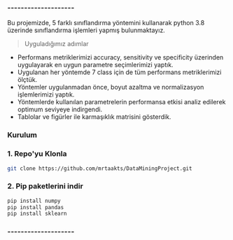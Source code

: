 ### --------------------

Bu projemizde, 5 farklı sınıflandırma yöntemini kullanarak python 3.8 üzerinde sınıflandırma işlemleri yapmış bulunmaktayız.

> Uyguladığımız adımlar

- Performans metriklerimizi accuracy, sensitivity ve specificity üzerinden uygulayarak en uygun parametre seçimlerimizi yaptık.
- Uygulanan her yöntemde 7 class için de tüm performans metriklerimizi ölçtük.
- Yöntemler uygulanmadan önce, boyut azaltma ve normalizasyon işlemlerimizi yaptık.
- Yöntemlerde kullanılan parametrelerin performansa etkisi analiz edilerek optimum seviyeye indirgendi.
- Tablolar ve figürler ile karmaşıklık matrisini gösterdik.

### Kurulum

### 1. Repo'yu Klonla
```sh
git clone https://github.com/mrtaakts/DataMiningProject.git
```
### 2. Pip paketlerini indir
```sh
pip install numpy
pip install pandas
pip install sklearn
```

### --------------------
